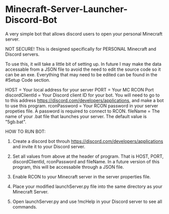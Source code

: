 # Minecraft-Server-Launcher-Discord-Bot
A very simple bot that allows discord users to open your personal Minecraft server.

NOT SECURE! This is designed specifically for PERSONAL Minecraft and Discord servers.

To use this, it will take a little bit of setting up. In future I may make the data accessable from a JSON file to avoid the need to edit the source code so it can be an exe. Everything that may need to be edited can be found in the #Setup Code section. 

HOST = Your local address for your server
PORT = Your MC RCON Port
discordClientId = Your Discord client ID for your bot. You will need to go to to this address https://discord.com/developers/applications, and make a bot to use this program.
rconPassword = Your RCON password in your server propeties file. A password is required to connect to RCON.
fileName = The name of your .bat file that launches your server. The default value is "5gb.bat".

HOW TO RUN BOT:
1. Create a discord bot throuh https://discord.com/developers/applications and invite it to your Discord server. 

2. Set all values from above at the header of program. That is HOST, PORT, discordClientId, rconPassword and fileName. In a future version of this program, this will be accessabile through a JSON file.

3. Enable RCON to your Minecraft server in the server properties file. 

4. Place your modified launchServer.py file into the same directory as your Minecraft Server.

5. Open launchServer.py and use !mcHelp in your Discord server to see all commands.
